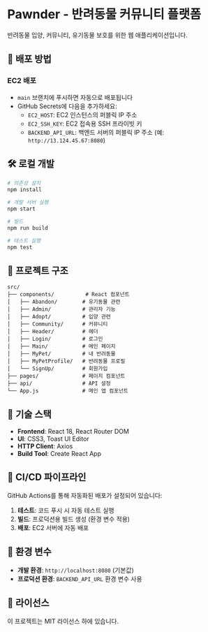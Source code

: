 # Pawnder - 반려동물 커뮤니티 플랫폼

반려동물 입양, 커뮤니티, 유기동물 보호를 위한 웹 애플리케이션입니다.

## 🚀 배포 방법

### EC2 배포
- `main` 브랜치에 푸시하면 자동으로 배포됩니다
- GitHub Secrets에 다음을 추가하세요:
  - `EC2_HOST`: EC2 인스턴스의 퍼블릭 IP 주소
  - `EC2_SSH_KEY`: EC2 접속용 SSH 프라이빗 키
  - `BACKEND_API_URL`: 백엔드 서버의 퍼블릭 IP 주소 (예: `http://13.124.45.67:8080`)

## 🛠️ 로컬 개발

```bash
# 의존성 설치
npm install

# 개발 서버 실행
npm start

# 빌드
npm run build

# 테스트 실행
npm test
```

## 📁 프로젝트 구조

```
src/
├── components/          # React 컴포넌트
│   ├── Abandon/        # 유기동물 관련
│   ├── Admin/          # 관리자 기능
│   ├── Adopt/          # 입양 관련
│   ├── Community/      # 커뮤니티
│   ├── Header/         # 헤더
│   ├── Login/          # 로그인
│   ├── Main/           # 메인 페이지
│   ├── MyPet/          # 내 반려동물
│   ├── MyPetProfile/   # 반려동물 프로필
│   └── SignUp/         # 회원가입
├── pages/              # 페이지 컴포넌트
├── api/                # API 설정
└── App.js              # 메인 앱 컴포넌트
```

## 🔧 기술 스택

- **Frontend**: React 18, React Router DOM
- **UI**: CSS3, Toast UI Editor
- **HTTP Client**: Axios
- **Build Tool**: Create React App

## 📝 CI/CD 파이프라인

GitHub Actions를 통해 자동화된 배포가 설정되어 있습니다:

1. **테스트**: 코드 푸시 시 자동 테스트 실행
2. **빌드**: 프로덕션용 빌드 생성 (환경 변수 적용)
3. **배포**: EC2 서버에 자동 배포

## 🔐 환경 변수

- **개발 환경**: `http://localhost:8080` (기본값)
- **프로덕션 환경**: `BACKEND_API_URL` 환경 변수 사용

## 📄 라이선스

이 프로젝트는 MIT 라이선스 하에 있습니다.